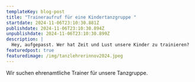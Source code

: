 ```yaml
---
templateKey: blog-post
title: "Traineraufruf für eine Kindertanzgruppe "
startdate: 2024-11-06T23:10:30.881Z
publishdate: 2024-11-06T23:10:30.894Z
unpublishdate: 2024-11-06T23:10:30.899Z
description: |
  Hey, aufgepasst. Wer hat Zeit und Lust unsere Kinder zu trainieren?
featuredpost: true
featuredimage: /img/tanzlehrerinnov2024.jpeg
---
```

Wir suchen ehrenamtliche Trainer für unsere Tanzgruppe.